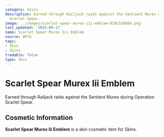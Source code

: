 ```yaml
---
category: Skins
description: Earned through Railjack raids against the Sentient Murex during Operation
  Scarlet Spear.
image: ../images/scarlet-spear-murex-iii-emblem-920c520d69.png
last_updated: '2025-09-17'
name: Scarlet Spear Murex Iii Emblem
source: WFCD
tags:
- Skin
- Skins
tradable: false
type: Skin
---
```


# Scarlet Spear Murex Iii Emblem

Earned through Railjack raids against the Sentient Murex during Operation Scarlet Spear.

## Cosmetic Information

**Scarlet Spear Murex Iii Emblem** is a skin cosmetic item for Skins.

